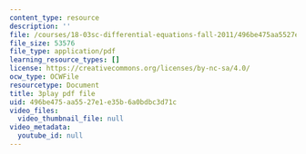 ```yaml
---
content_type: resource
description: ''
file: /courses/18-03sc-differential-equations-fall-2011/496be475aa5527e1e35b6a0bdbc3d71c_z-meBrqcy_I.pdf
file_size: 53576
file_type: application/pdf
learning_resource_types: []
license: https://creativecommons.org/licenses/by-nc-sa/4.0/
ocw_type: OCWFile
resourcetype: Document
title: 3play pdf file
uid: 496be475-aa55-27e1-e35b-6a0bdbc3d71c
video_files:
  video_thumbnail_file: null
video_metadata:
  youtube_id: null
---
```


